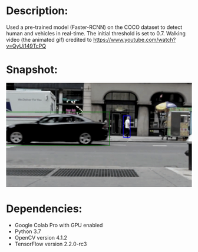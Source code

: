 # Description:
Used a pre-trained model (Faster-RCNN) on the COCO dataset to detect human and vehicles in real-time. The initial threshold is set to 0.7. Walking video (the animated gif) credited to https://www.youtube.com/watch?v=QyUi149TcPQ

# Snapshot:
![alt text](https://github.com/edtsoi430/Faster-RCNN-Human-Detection/blob/master/img/human-obj-detection.gif)

# Dependencies:
- Google Colab Pro with GPU enabled
- Python 3.7
- OpenCV version 4.1.2
- TensorFlow version 2.2.0-rc3
